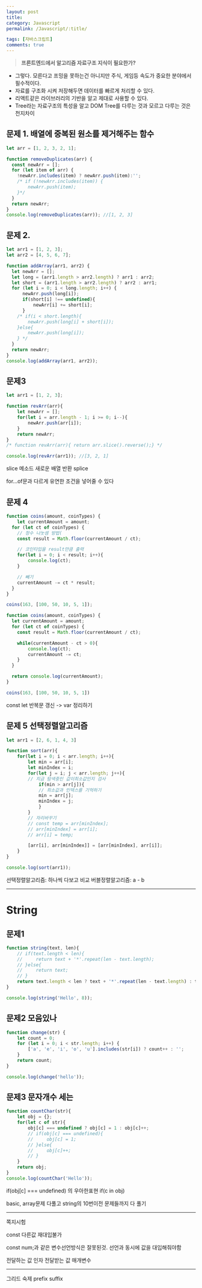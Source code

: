 ```yaml
---
layout: post
title:
category: Javascript
permalink: /Javascript/:title/

tags: [자바스크립트]
comments: true
---
```


>**프론트엔드에서 알고리즘 자료구조 지식이 필요한가?**

* 그렇다. 모른다고 프밍을 못하는건 아니지만 주식, 게임등 속도가 중요한 분야에서 필수적이다.
* 자료를 구조화 시켜 저장해두면 데이터를 빠르게 처리할 수 있다.
* 리액트같은 라이브러리의 기반을 알고 제대로 사용할 수 있다.
* Tree라는 자료구조의 특성을 알고 DOM Tree를 다루는 것과 모르고 다루는 것은 천지차이


## 문제 1. 배열에 중복된 원소를 제거해주는 함수
```javascript
let arr = [1, 2, 3, 2, 1];

function removeDuplicates(arr) {
  const newArr = [];
  for (let item of arr) {
    !newArr.includes(item) ? newArr.push(item):'';
    /* if (!newArr.includes(item)) {
        newArr.push(item);
    }*/
  }
  return newArr;
}
console.log(removeDuplicates(arr)); //[1, 2, 3]
```

## 문제 2.
```js
let arr1 = [1, 2, 3];
let arr2 = [4, 5, 6, 7];

function addArray(arr1, arr2) {
  let newArr = [];
  let long = (arr1.length > arr2.length) ? arr1 : arr2;
  let short = (arr1.length > arr2.length) ? arr2 : arr1;
  for (let i = 0; i < long.length; i++) {
      newArr.push(long[i]);
      if(short[i] !== undefined){
          newArr[i] += short[i];
      }
    /* if(i < short.length){
        newArr.push(long[i] + short[i]);
    }else{
        newArr.push(long[i]);
    } */
  }
  return newArr;
}
console.log(addArray(arr1, arr2));
```

## 문제3

```js
let arr1 = [1, 2, 3];

function revArr(arr){
    let newArr = [];
    for(let i = arr.length - 1; i >= 0; i--){
        newArr.push(arr[i]);
    }
    return newArr;
}
/* function revArr(arr){ return arr.slice().reverse();} */

console.log(revArr(arr1)); //[3, 2, 1]
```
slice 메소드 새로운 배열 반환
splice

for...of문과 다르게 유연한 조건을 넣어줄 수 있다

## 문제 4

```js
function coins(amount, coinTypes) {
    let currentAmount = amount;
  for (let ct of coinTypes) {
    // 정수 나눗셈 방법(
    const result = Math.floor(currentAmount / ct);

    // 코인타입을 result만큼 출력
    for(let i = 0; i < result; i++){
        console.log(ct);
    }

    // 빼기
    currentAmount -= ct * result;
  }
}

coins(163, [100, 50, 10, 5, 1]);

function coins(amount, coinTypes) {
  let currentAmount = amount;
  for (let ct of coinTypes) {
    const result = Math.floor(currentAmount / ct);

    while(currentAmount - ct > 0){
        console.log(ct);
        currentAmount -= ct;
    }
  }

  return console.log(currentAmount);
}

coins(163, [100, 50, 10, 5, 1])

```

const let 반복문 갱신 -> var 정리하기

## 문제 5 선택정렬알고리즘
```js
let arr1 = [2, 6, 1, 4, 3]

function sort(arr){
    for(let i = 0; i < arr.length; i++){
        let min = arr[i];
        let minIndex = i;
        for(let j = i; j < arr.length; j++){
        // 지금 탐색중인 값이최소값인지 검사
            if(min > arr[j]){
            // 최소값과 인덱스를 기억하기
            min = arr[j];
            minIndex = j;
            }
        }
        // 자리바꾸기
        // const temp = arr[minIndex];
        // arr[minIndex] = arr[i];
        // arr[i] = temp;

        [arr[i], arr[minIndex]] = [arr[minIndex], arr[i]];
    }
}

console.log(sort(arr1));
```



선택정렬알고리즘: 하나씩 다보고 비교
버블정렬알고리즘: a - b

-----
# String

## 문제1
```js
function string(text, len){
    // if(text.length < len){
    //     return text + '*'.repeat(len - text.length);
    // }else{
    //     return text;
    // }
    return text.length < len ? text + '*'.repeat(len - text.length) : text;
}

console.log(string('Hello', 8));
```

## 문제2 모음있나
```js
function change(str) {
    let count = 0;
    for (let i = 0; i < str.length; i++) {
        ['a', 'e', 'i', 'o', 'u'].includes(str[i]) ? count++ : '';
    }
    return count;
}

console.log(change('hello'));
```


## 문제3 문자개수 세는
```js
function countChar(str){
    let obj = {};
    for(let c of str){
        obj[c] === undefined ? obj[c] = 1 : obj[c]++;
        // if(obj[c] === undefined){
        //     obj[c] = 1;
        // }else{
        //     obj[c]++;
        // }
    }
    return obj;
}
console.log(countChar('Hello'));
```
if(obj[c] === undefined) 의 우아한표현 if(c in obj)

basic, array문제 다풀고
string의 10번이전 문제들까지 다 풀기


----
쪽지시험

const 다른값 재대입불가

const num;과 같은 변수선언방식은 잘못된것. 선언과 동시에 값을 대입해줘야함

전달하는 값 인자
전달받는 값 매개변수

----
그리드 숙제
prefix
suffix
